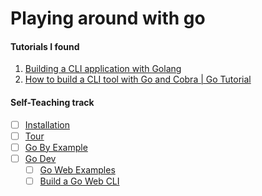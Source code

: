 # Playing around with go

#### Tutorials I found

1. [Building a CLI application with Golang](https://www.youtube.com/watch?v=zPYjfgxYO7k)
2. [How to build a CLI tool with Go and Cobra | Go Tutorial](https://www.youtube.com/watch?v=-tO7zSv80UY)


#### Self-Teaching track

- [ ] [Installation](https://go.dev/doc/install/source)
- [ ] [Tour](https://go.dev/tour/welcome/1)
- [ ] [Go By Example](https://gobyexample.com)
- [ ] [Go Dev](https://go.dev/learn/)
  - [ ] [Go Web Examples](https://gowebexamples.com/)
  - [ ] [Build a Go Web CLI](https://spf13.com/presentation/building-an-awesome-cli-app-in-go-oscon/)